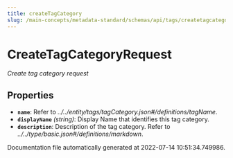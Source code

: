 ```yaml
---
title: createTagCategory
slug: /main-concepts/metadata-standard/schemas/api/tags/createtagcategory
---
```


# CreateTagCategoryRequest

*Create tag category request*

## Properties

- **`name`**: Refer to *../../entity/tags/tagCategory.json#/definitions/tagName*.
- **`displayName`** *(string)*: Display Name that identifies this tag category.
- **`description`**: Description of the tag category. Refer to *../../type/basic.json#/definitions/markdown*.


Documentation file automatically generated at 2022-07-14 10:51:34.749986.

